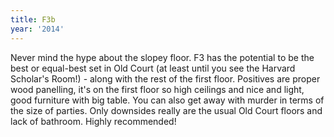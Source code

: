 ```yaml
---
title: F3b
year: '2014'
---
```


Never mind the hype about the slopey floor. F3 has the potential to be the best or equal-best set in Old Court (at least until you see the Harvard Scholar's Room!) - along with the rest of the first floor. Positives are proper wood panelling, it's on the first floor so high ceilings and nice and light, good furniture with big table. You can also get away with murder in terms of the size of parties. Only downsides really are the usual Old Court floors and lack of bathroom. Highly recommended!